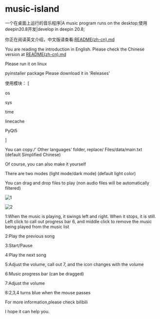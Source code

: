 # music-island
一个在桌面上运行的音乐程序|A music program runs on the desktop;使用deepin20.8开发|develop in deepin 20.8;

你正在阅读英文介绍，中文版请查看:[README(zh-cn).md](README(zh-cn).md)

You are reading the introduction in English. Please check the Chinese version at [README(zh-cn).md](README(zh-cn).md)

Please run it on linux

pyinstaller package Please download it in 'Releases'

使用模块： [

os

sys

time

linecache

PyQt5

]

You can copy./' Other languages' folder, replace/ Files/data/main.txt (default Simplified Chinese)

Of course, you can also make it yourself

There are two modes (light mode/dark mode) (default light color)

You can drag and drop files to play (non audio files will be automatically filtered)

![1](https://user-images.githubusercontent.com/100999485/214223715-cca294fe-71d8-41b5-8080-2856f1825e1e.png)

![2](https://user-images.githubusercontent.com/100999485/214223677-299477c4-9deb-4862-a06a-729d5a09340f.png)

1:When the music is playing, it swings left and right. When it stops, it is still. Left click to call out progress bar 6, and middle click to remove the music being played from the music list

2:Play the previous song

3:Start/Pause

4:Play the next song

5:Adjust the volume, call out 7, and the icon changes with the volume

6:Music progress bar (can be dragged)

7:Adjust the volume

8:2,3,4 turns blue when the mouse passes

For more information,please check bilibili

I hope it can help you.
